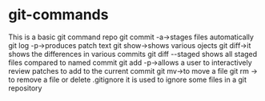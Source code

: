 # git-commands
This is a basic git command repo
git commit -a->stages files automatically
git log -p->produces patch text
git show->shows various ojects
git diff->it shows the differences in various commits
git diff --staged shows all staged files compared to named commit
git add -p->allows a user to interactively review patches to add to the current commit
git mv->to move a file
git rm -> to remove a file or delete
.gitignore
it is used to ignore some files in a git repository
